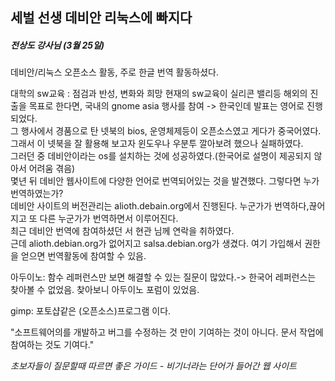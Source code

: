 ## 세벌 선생 데비안 리눅스에 빠지다
##### 전상도 강사님 (3월 25일)

데비안/리눅스 오픈소스 활동, 주로 한글 번역 활동하셨다.

대학의 sw교육 : 점검과 반성, 변화와 희망
현재의 sw교육이 실리콘 밸리등 해외의 진출을 목표로 한다면, 국내의 gnome asia 행사를 참여 -> 한국인데 발표는 영어로 진행되었다.<br>
그 행사에서 경품으로 탄 넷북의 bios, 운영체제등이 오픈소스였고 게다가 중국어였다.<br>
그래서 이 넷북을 잘 활용해 보고자 윈도우나 우분투 깔아보려 했으나 실패하였다.<br>
그러던 중 데비안이라는 os를 설치하는 것에 성공하였다.(한국어로 설명이 제공되지 않아서 어려움 겪음)<br>
몇년 뒤 데비안 웹사이트에 다양한 언어로 번역되어있는 것을 발견했다. 그렇다면 누가 번역하였는가?<br>
데비안 사이트의 버전관리는 alioth.debain.org에서 진행된다. 누군가가 번역하다,끊어지고 또 다른 누군가가 번역하면서 이루어진다.<br>
최근 데비안 번역에 참여하셨던 서 현관 님께 연락을 취하였다.<br>
근데 alioth.debian.org가 없어지고 salsa.debian.org가 생겼다. 여기 가입해서 권한을 얻으면 번역활동에 참여할 수 있음.<br>

아두이노: 함수 레퍼런스만 보면 해결할 수 있는 질문이 많았다.-> 한국어 레퍼런스는 찾아볼 수 없었음. 찾아보니 아두이노 포럼이 있었음.

gimp: 포토샵같은 (오픈소스)프로그램 이다.

"소프트웨어의를 개발하고 버그를 수정하는 것 만이 기여하는 것이 아니다. 문서 작업에 참여하는 것도 기여다."

*초보자들이 질문할때 따르면 좋은 가이드 - 비기너라는 단어가 들어간 웹 사이트*
